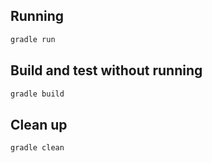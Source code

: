 ## Running
````bash
gradle run
````
## Build and  test without running
````bash 
gradle build
````
## Clean up
````bash
gradle clean
````